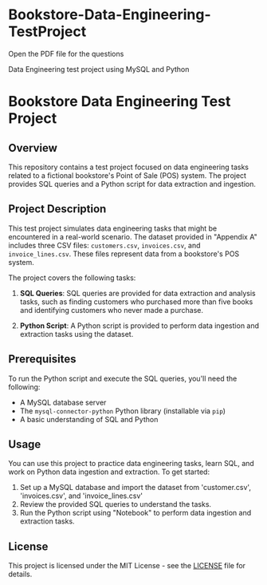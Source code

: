 # Bookstore-Data-Engineering-TestProject

Open the PDF file for the questions

Data Engineering test project using MySQL and Python

# Bookstore Data Engineering Test Project

## Overview

This repository contains a test project focused on data engineering tasks related to a fictional bookstore's Point of Sale (POS) system. The project provides SQL queries and a Python script for data extraction and ingestion.

## Project Description

This test project simulates data engineering tasks that might be encountered in a real-world scenario. The dataset provided in "Appendix A" includes three CSV files: `customers.csv`, `invoices.csv`, and `invoice_lines.csv`. These files represent data from a bookstore's POS system.

The project covers the following tasks:

1. **SQL Queries**: SQL queries are provided for data extraction and analysis tasks, such as finding customers who purchased more than five books and identifying customers who never made a purchase.

2. **Python Script**: A Python script is provided to perform data ingestion and extraction tasks using the dataset.

## Prerequisites

To run the Python script and execute the SQL queries, you'll need the following:

- A MySQL database server
- The `mysql-connector-python` Python library (installable via `pip`)
- A basic understanding of SQL and Python

## Usage

You can use this project to practice data engineering tasks, learn SQL, and work on Python data ingestion and extraction. To get started:

1. Set up a MySQL database and import the dataset from 'customer.csv', 'invoices.csv', and 'invoice_lines.csv'
2. Review the provided SQL queries to understand the tasks.
3. Run the Python script using "Notebook" to perform data ingestion and extraction tasks.

## License

This project is licensed under the MIT License - see the [LICENSE](LICENSE) file for details.

